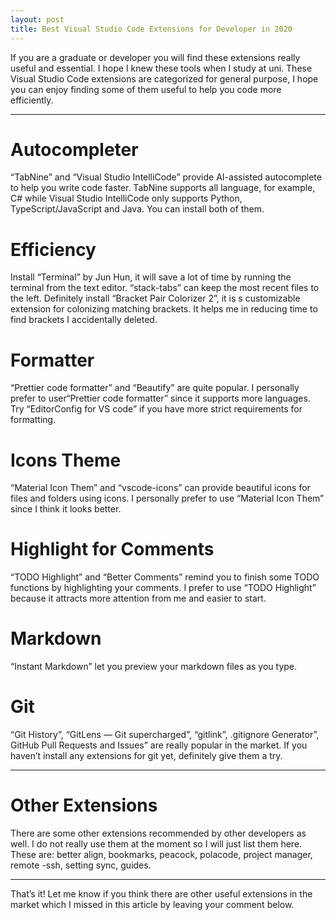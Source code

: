 ```yaml
---
layout: post
title: Best Visual Studio Code Extensions for Developer in 2020
---
```


If you are a graduate or developer you will find these extensions really useful and essential. I hope I knew these tools when I study at uni. These Visual Studio Code extensions are categorized for general purpose, I hope you can enjoy finding some of them useful to help you code more efficiently.

---

# Autocompleter
“TabNine” and “Visual Studio IntelliCode” provide AI-assisted autocomplete to help you write code faster. TabNine supports all language, for example, C# while Visual Studio IntelliCode only supports Python, TypeScript/JavaScript and Java. You can install both of them.


# Efficiency
Install “Terminal” by Jun Hun, it will save a lot of time by running the terminal from the text editor. “stack-tabs” can keep the most recent files to the left. Definitely install “Bracket Pair Colorizer 2”, it is s customizable extension for colonizing matching brackets. It helps me in reducing time to find brackets I accidentally deleted.

# Formatter
“Prettier code formatter” and “Beautify” are quite popular. I personally prefer to user“Prettier code formatter” since it supports more languages. Try “EditorConfig for VS code” if you have more strict requirements for formatting.

# Icons Theme
“Material Icon Them” and “vscode-icons” can provide beautiful icons for files and folders using icons. I personally prefer to use “Material Icon Them” since I think it looks better.

# Highlight for Comments
“TODO Highlight” and “Better Comments” remind you to finish some TODO functions by highlighting your comments. I prefer to use “TODO Highlight” because it attracts more attention from me and easier to start.

# Markdown
“Instant Markdown” let you preview your markdown files as you type. 

# Git
“Git History”, “GitLens — Git supercharged”, “gitlink”, .gitignore Generator”, GitHub Pull Requests and Issues” are really popular in the market. If you haven’t install any extensions for git yet, definitely give them a try.

---
# Other Extensions
There are some other extensions recommended by other developers as well. I do not really use them at the moment so I will just list them here.
These are: better align, bookmarks, peacock, polacode, project manager, remote -ssh, setting sync, guides.

---
That’s it! Let me know if you think there are other useful extensions in the market which I missed in this article by leaving your comment below.
